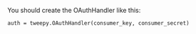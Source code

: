 You should create the OAuthHandler like this:

```
auth = tweepy.OAuthHandler(consumer_key, consumer_secret)
```

###### 
